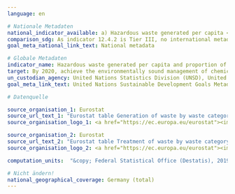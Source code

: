 ```yaml
---
language: en

# Nationale Metadaten
national_indicator_available: a) Hazardous waste generated per capita <br> b) Hazardous waste treated
comparison_sdg: As indicator 12.4.2 is Tier III, no international metadata description is yet available.
goal_meta_national_link_text: National metadata

# Globale Metadaten
indicator_name: Hazardous waste generated per capita and proportion of hazardous waste treated, by type of treatment
target: By 2020, achieve the environmentally sound management of chemicals and all wastes throughout their life cycle, in accordance with agreed international frameworks, and significantly reduce their release to air, water and soil in order to minimize their adverse impacts on human health and the environment
un_custodian_agency: United Nations Statistics Division (UNSD), United Nations Environment Programme (UNEP)
goal_meta_link_text: United Nations Sustainable Development Goals Metadata

# Datenquelle

source_organisation_1: Eurostat
source_url_text_1: "Eurostat table Generation of waste by waste category, hazardousness and NACE Rev. 2 activity"
source_organisation_logo_1: <a href="https://ec.europa.eu/eurostat"><img src="https://g205sdgs.github.io/sdg-indicators/public/LogosEn/eurostat.png" alt="Logo Eurostat" /></a>

source_organisation_2: Eurostat
source_url_text_2: "Eurostat table Treatment of waste by waste category, hazardousness and waste management operations"
source_organisation_logo_2: <a href="https://ec.europa.eu/eurostat"><img src="https://g205sdgs.github.io/sdg-indicators/public/LogosEn/eurostat.png" alt="Logo Eurostat" /></a>

computation_units:  "&copy; Federal Statistical Office (Destatis), 2019"

# Nicht ändern!
national_geographical_coverage: Germany (total)
---
```

